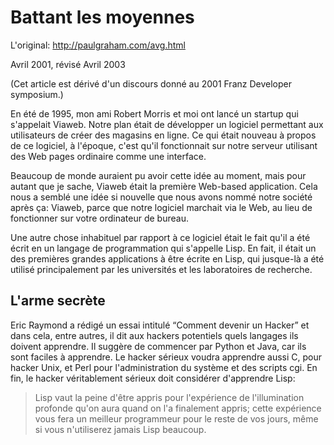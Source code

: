 # Battant les moyennes

L'original: <http://paulgraham.com/avg.html>

Avril 2001, révisé Avril 2003

(Cet article est dérivé d'un discours donné au 2001 Franz Developer
symposium.)

En été de 1995, mon ami Robert Morris et moi ont lancé un startup qui
s'appelait Viaweb. Notre plan était de développer un logiciel permettant aux
utilisateurs de créer des magasins en ligne. Ce qui était nouveau à propos
de ce logiciel, à l'époque, c'est qu'il fonctionnait sur notre serveur
utilisant des Web pages ordinaire comme une interface.

Beaucoup de monde auraient pu avoir cette idée au moment, mais pour autant
que je sache, Viaweb était la première Web-based application. Cela nous a
semblé une idée si nouvelle que nous avons nommé notre société après ça:
Viaweb, parce que notre logiciel marchait via le Web, au lieu de fonctionner
sur votre ordinateur de bureau.

Une autre chose inhabituel par rapport à ce logiciel était le fait qu'il a
été écrit en un langage de programmation qui s'appelle Lisp. En fait, il
était un des premières grandes applications à être écrite en Lisp, qui
jusque-là a été utilisé principalement par les universités et les
laboratoires de recherche.

## L'arme secrète

Eric Raymond a rédigé un essai intitulé “Comment devenir un Hacker” et dans
cela, entre autres, il dit aux hackers potentiels quels langages ils doivent
apprendre. Il suggère de commencer par Python et Java, car ils sont faciles
à apprendre. Le hacker sérieux voudra apprendre aussi C, pour hacker Unix,
et Perl pour l'administration du système et des scripts cgi. En fin, le
hacker véritablement sérieux doit considérer d'apprendre Lisp:

> Lisp vaut la peine d'être appris pour l'expérience de l'illumination
> profonde qu'on aura quand on l'a finalement appris; cette expérience vous
> fera un meilleur programmeur pour le reste de vos jours, même si vous
> n'utiliserez jamais Lisp beaucoup.
